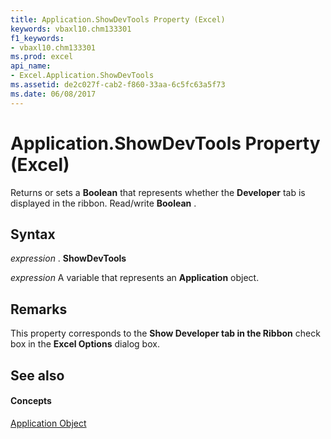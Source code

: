 ```yaml
---
title: Application.ShowDevTools Property (Excel)
keywords: vbaxl10.chm133301
f1_keywords:
- vbaxl10.chm133301
ms.prod: excel
api_name:
- Excel.Application.ShowDevTools
ms.assetid: de2c027f-cab2-f860-33aa-6c5fc63a5f73
ms.date: 06/08/2017
---
```



# Application.ShowDevTools Property (Excel)

Returns or sets a **Boolean** that represents whether the **Developer** tab is displayed in the ribbon. Read/write **Boolean** .


## Syntax

 _expression_ . **ShowDevTools**

 _expression_ A variable that represents an **Application** object.


## Remarks

This property corresponds to the **Show Developer tab in the Ribbon** check box in the **Excel Options** dialog box.


## See also


#### Concepts


[Application Object](application-object-excel.md)

